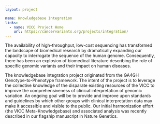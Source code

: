 ```yaml
---
layout: project

name: Knowledgebase Integration
links:
  - name: VICC Project Home
    url: https://cancervariants.org/projects/integration/
---
```

The availability of high-throughput, low-cost sequencing has transformed the landscape of biomedical research by dramatically expanding our capacity to interrogate the sequence of the human genome. Consequently, there has been an explosion of biomedical literature describing the role of specific genomic variants and their impact on human diseases.

The knowledgebase integration project originated from the GA4GH Genotype-to-Phenotype framework. The intent of the project is to leverage the collective knowledge of the disparate existing resources of the VICC to improve the comprehensiveness of clinical interpretation of genomic variation. An ongoing goal will be to provide and improve upon standards and guidelines by which other groups with clinical interpretation data may make it accessible and visible to the public. Our initial harmonization effort (the VICC Meta-Knowledgebase) and associated analysis was recently described in our flagship manuscript in Nature Genetics.

